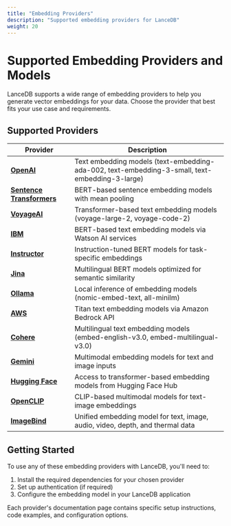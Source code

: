 ```yaml
---
title: "Embedding Providers"
description: "Supported embedding providers for LanceDB"
weight: 20
---
```


# Supported Embedding Providers and Models

LanceDB supports a wide range of embedding providers to help you generate vector embeddings for your data. Choose the provider that best fits your use case and requirements.

## Supported Providers

| Provider | Description |
|----------|-------------|
| **[OpenAI](/docs/embedding/openai)** | Text embedding models (text-embedding-ada-002, text-embedding-3-small, text-embedding-3-large) |
| **[Sentence Transformers](/docs/embedding/sentence-transformers)** | BERT-based sentence embedding models with mean pooling |
| **[VoyageAI](/docs/embedding/voyageai)** | Transformer-based text embedding models (voyage-large-2, voyage-code-2) |
| **[IBM](/docs/embedding/ibm)** | BERT-based text embedding models via Watson AI services |
| **[Instructor](/docs/embedding/instructor)** | Instruction-tuned BERT models for task-specific embeddings |
| **[Jina](/docs/embedding/jina)** | Multilingual BERT models optimized for semantic similarity |
| **[Ollama](/docs/embedding/ollama)** | Local inference of embedding models (nomic-embed-text, all-minilm) |
| **[AWS](/docs/embedding/aws)** | Titan text embedding models via Amazon Bedrock API |
| **[Cohere](/docs/embedding/cohere)** | Multilingual text embedding models (embed-english-v3.0, embed-multilingual-v3.0) |
| **[Gemini](/docs/embedding/gemini)** | Multimodal embedding models for text and image inputs |
| **[Hugging Face](/docs/embedding/huggingface)** | Access to transformer-based embedding models from Hugging Face Hub |
| **[OpenCLIP](/docs/embedding/openclip)** | CLIP-based multimodal models for text-image embeddings |
| **[ImageBind](/docs/embedding/imagebind)** | Unified embedding model for text, image, audio, video, depth, and thermal data |

## Getting Started

To use any of these embedding providers with LanceDB, you'll need to:

1. Install the required dependencies for your chosen provider
2. Set up authentication (if required)
3. Configure the embedding model in your LanceDB application

Each provider's documentation page contains specific setup instructions, code examples, and configuration options.
